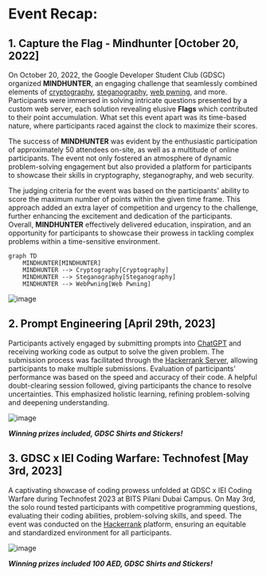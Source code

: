 # Event Recap: 

## 1. Capture the Flag - Mindhunter [October 20, 2022]

On October 20, 2022, the Google Developer Student Club (GDSC) organized **MINDHUNTER**, an engaging challenge that seamlessly combined elements of [cryptography](https://en.wikipedia.org/wiki/Cryptography), [steganography](https://en.wikipedia.org/wiki/Steganography), [web pwning](https://delinea.com/what-is/pwn#:~:text=PWN%20is%20hacker%20jargon%20meaning,a%20misspelling%20of%20“owned.”), and more. Participants were immersed in solving intricate questions presented by a custom web server, each solution revealing elusive **Flags** which contributed to their point accumulation. What set this event apart was its time-based nature, where participants raced against the clock to maximize their scores.

The success of **MINDHUNTER** was evident by the enthusiastic participation of approximately 50 attendees on-site, as well as a multitude of online participants. The event not only fostered an atmosphere of dynamic problem-solving engagement but also provided a platform for participants to showcase their skills in cryptography, steganography, and web security.

The judging criteria for the event was based on the participants' ability to score the maximum number of points within the given time frame. This approach added an extra layer of competition and urgency to the challenge, further enhancing the excitement and dedication of the participants. Overall, **MINDHUNTER** effectively delivered education, inspiration, and an opportunity for participants to showcase their prowess in tackling complex problems within a time-sensitive environment.
```mermaid
graph TD
    MINDHUNTER[MINDHUNTER]
    MINDHUNTER --> Cryptography[Cryptography]
    MINDHUNTER --> Steganography[Steganography]
    MINDHUNTER --> WebPwning[Web Pwning]
```
![image](https://github.com/SivaaB/gdsc_council_application/assets/115887898/ab951ead-a55f-4b7b-b94d-ddf198dfba0b)


## 2. Prompt Engineering [April 29th, 2023]

 Participants actively engaged by submitting prompts into [ChatGPT](https://chat.openai.com) and receiving working code as output to solve the given problem. The submission process was facilitated through the [Hackerrank Server](https://www.hackerrank.com), allowing participants to make multiple submissions. Evaluation of participants' performance was based on the speed and accuracy of their code. A helpful doubt-clearing session followed, giving participants the chance to resolve uncertainties. This emphasized holistic learning, refining problem-solving and deepening understanding.

![image](https://github.com/SivaaB/gdsc_council_application/assets/115887898/b7d08543-9976-4c41-8f7e-22a7a724cd0a)


***Winning prizes included, GDSC Shirts and Stickers!***

## 3. GDSC x IEI Coding Warfare: Technofest [May 3rd, 2023]

A captivating showcase of coding prowess unfolded at GDSC x IEI Coding Warfare during Technofest 2023 at BITS Pilani Dubai Campus. On May 3rd, the solo round tested participants with competitive programming questions, evaluating their coding abilities, problem-solving skills, and speed. The event was conducted on the [Hackerrank](https://www.hackerrank.com) platform, ensuring an equitable and standardized environment for all participants.

![image](https://github.com/SivaaB/gdsc_council_application/assets/115887898/ce57f72f-4c1c-4ed6-a2b6-93ddfa8243f2)

 ***Winning prizes included 100 AED, GDSC Shirts and Stickers!***
